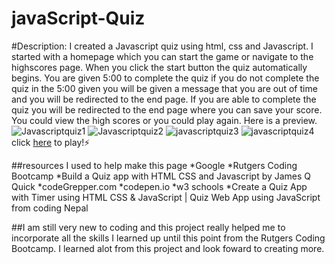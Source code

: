 # javaScript-Quiz
#Description: I created a Javascript quiz using html, css and Javascript. I started with a homepage which you can start the game or navigate to the highscores page. When you click the start button the quiz automatically begins. You are given 5:00 to complete the quiz if you do not complete the quiz in the 5:00 given you will be given a message that you are out of time and you will be redirected to the end page. If you are able to complete the quiz you will be redirected to the end page where you can save your score. You could view the high scores or you could play again. Here is a preview. 
![Javascriptquiz1](https://user-images.githubusercontent.com/102045473/179737059-33fd0edb-5032-4906-a286-64ed901867fc.png)
![Javascriptquiz2](https://user-images.githubusercontent.com/102045473/179737101-f44d6aab-b641-4406-9d1c-fb3f9237ee3b.png)
![javascriptquiz3](https://user-images.githubusercontent.com/102045473/179737178-8a588bf5-9ccb-4cda-a6e9-d94ee8d31798.png)
![javascriptquiz4](https://user-images.githubusercontent.com/102045473/179737209-e3f915ff-754d-4e12-80de-e4634d24ea9b.png)
click [here](https://cykj40.github.io/javaScript-Quiz/) to play!⚡


##resources I used to help make this page
*Google
*Rutgers Coding Bootcamp
*Build a Quiz app with HTML CSS and Javascript by James Q Quick 
*codeGrepper.com
*codepen.io
*w3 schools
*Create a Quiz App with Timer using HTML CSS & JavaScript | Quiz Web App using JavaScript from coding Nepal

##I am still very new to coding and this project really helped me to incorporate all the skills I learned up until this point from the Rutgers Coding Bootcamp. I learned alot from this project and look foward to creating more.


